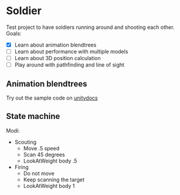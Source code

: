 # Soldier
Test project to have soldiers running around and shooting each other.
Goals:
- [x] Learn about animation blendtrees
- [ ] Learn about performance with multiple models
- [ ] Learn about 3D position calculation
- [ ] Play around with pathfinding and line of sight

## Animation blendtrees
Try out the sample code on [unitydocs](https://docs.unity3d.com/Manual/nav-CouplingAnimationAndNavigation.html)

## State machine
Modi:
- Scouting
  - Move .5 speed
  - Scan 45 degrees
  - LookAtWeight body .5
- Firing
  - Do not move
  - Keep scanning the target
  - LookAtWeight body 1